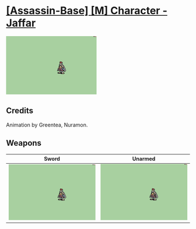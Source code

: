 # [\[Assassin-Base\] \[M\] Character - Jaffar](./)

<img src="./1.%20Sword/Sword_000.png" alt="[Assassin-Base] [M] Character - Jaffar standing" />

## Credits

Animation by Greentea, Nuramon.

## Weapons


|Sword |Unarmed |
|  :---: | :---: |
| <img alt="Sword animation" src="./1.%20Sword/Sword.gif" /> | <img alt="Unarmed animation" src="./8.%20Unarmed/Unarmed.gif" /> |
